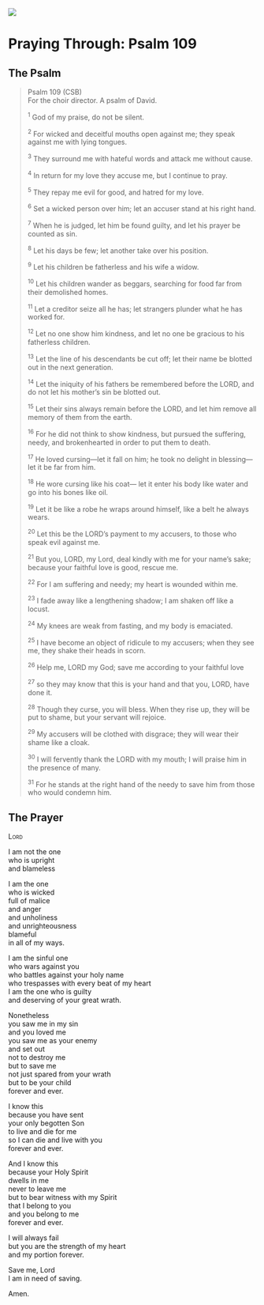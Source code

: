<img class="intro-right" src="/images/art-paris-psalter.jpg">

# Praying Through: Psalm 109

## The Psalm

>Psalm 109 (CSB)  
><sup></sup> For the choir director. A psalm of David. 
>
><sup>1</sup> God of my praise, do not be silent. 
>
><sup>2</sup> For wicked and deceitful mouths open against me; they speak against me with lying tongues. 
>
><sup>3</sup> They surround me with hateful words and attack me without cause. 
>
><sup>4</sup> In return for my love they accuse me, but I continue to pray. 
>
><sup>5</sup> They repay me evil for good, and hatred for my love. 
>
><sup>6</sup> Set a wicked person over him; let an accuser stand at his right hand. 
>
><sup>7</sup> When he is judged, let him be found guilty, and let his prayer be counted as sin. 
>
><sup>8</sup> Let his days be few; let another take over his position. 
>
><sup>9</sup> Let his children be fatherless and his wife a widow. 
>
><sup>10</sup> Let his children wander as beggars, searching for food far from their demolished homes. 
>
><sup>11</sup> Let a creditor seize all he has; let strangers plunder what he has worked for. 
>
><sup>12</sup> Let no one show him kindness, and let no one be gracious to his fatherless children. 
>
><sup>13</sup> Let the line of his descendants be cut off; let their name be blotted out in the next generation. 
>
><sup>14</sup> Let the iniquity of his fathers be remembered before the LORD, and do not let his mother’s sin be blotted out. 
>
><sup>15</sup> Let their sins always remain before the LORD, and let him remove all memory of them from the earth. 
>
><sup>16</sup> For he did not think to show kindness, but pursued the suffering, needy, and brokenhearted in order to put them to death. 
>
><sup>17</sup> He loved cursing—let it fall on him; he took no delight in blessing—let it be far from him. 
>
><sup>18</sup> He wore cursing like his coat— let it enter his body like water and go into his bones like oil. 
>
><sup>19</sup> Let it be like a robe he wraps around himself, like a belt he always wears. 
>
><sup>20</sup> Let this be the LORD’s payment to my accusers, to those who speak evil against me. 
>
><sup>21</sup> But you, LORD, my Lord, deal kindly with me for your name’s sake; because your faithful love is good, rescue me. 
>
><sup>22</sup> For I am suffering and needy; my heart is wounded within me. 
>
><sup>23</sup> I fade away like a lengthening shadow; I am shaken off like a locust. 
>
><sup>24</sup> My knees are weak from fasting, and my body is emaciated. 
>
><sup>25</sup> I have become an object of ridicule to my accusers; when they see me, they shake their heads in scorn. 
>
><sup>26</sup> Help me, LORD my God; save me according to your faithful love 
>
><sup>27</sup> so they may know that this is your hand and that you, LORD, have done it. 
>
><sup>28</sup> Though they curse, you will bless. When they rise up, they will be put to shame, but your servant will rejoice. 
>
><sup>29</sup> My accusers will be clothed with disgrace; they will wear their shame like a cloak. 
>
><sup>30</sup> I will fervently thank the LORD with my mouth; I will praise him in the presence of many. 
>
><sup>31</sup> For he stands at the right hand of the needy to save him from those who would condemn him.

## The Prayer

<div style="font-variant: small-caps;">
Lord
</div>

I am not the one  
  who is upright  
  and blameless  

I am the one  
  who is wicked  
  full of malice  
  and anger  
  and unholiness  
  and unrighteousness  
  blameful  
  in all of my ways.  

I am the sinful one  
  who wars against you  
  who battles against your holy name  
  who trespasses with every beat of my heart  
  I am the one who is guilty  
  and deserving of your great wrath.  

Nonetheless  
  you saw me in my sin  
  and you loved me  
  you saw me as your enemy  
  and set out  
  not to destroy me  
  but to save me  
  not just spared from your wrath  
  but to be your child  
  forever and ever.  

I know this  
  because you have sent  
  your only begotten Son  
  to live and die for me  
  so I can die and live with you  
  forever and ever.

And I know this  
  because your Holy Spirit  
  dwells in me  
  never to leave me  
  but to bear witness with my Spirit  
  that I belong to you  
  and you belong to me  
  forever and ever.

I will always fail  
  but you are the strength of my heart  
  and my portion forever.  

Save me, Lord  
  I am in need of saving.  

Amen.

